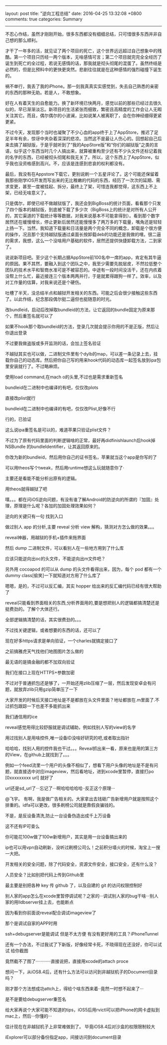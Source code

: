 
---

layout: post
title: "逆向工程总结"
date: 2016-04-25 13:32:08 +0800
comments: true
categories: Summary

---

不忍心作结，虽然才刚刚开始，很多东西都没有细细总结，只可惜很多东西并非自己想的那么顺利。

才干了一年多的活，就见证了两个项目的死亡，这个世界远远超过自己想象中的残酷。第一个项目只历经一两个版本，无啥感情可言；第二个项目就完完全全经历了诞生到死亡的全过程，若说无感情的话，那我就是彻头彻尾的混蛋了。虽然终结是必然的，但是比预料中的更快更突然。悲剧往往就是在这种感情的强烈碰撞下诞生的。





<!--more-->




祸不单行，我丢了我的iPhone。那一刻我真真实实感觉到，失去自己熟悉的亲密的东西的那种无助。若是人，不敢想象。

好在人有着天生的自愈能力。换了新环境已快两月，感觉以前的那些已经过去很久似的，早已渐渐淡忘。新项目的生活紧张而细致，繁密且高精度的工作会让人无暇关注其它。而且，偶尔偶尔的小波澜，比如说某人被离职了，会在你神经绷得更紧更紧。

不过今天，发现那个当时也凝聚了不少心血的app终于上了AppStore，推迟了足足半年有余，惊讶中夹杂着深深的悲凉。当然这不是最让人伤心的。回想起自己后来去搞了越狱版，于是乎就听到了“我的AppStore版”和“你们的越狱版”之类的言语，似乎这个东西当时几个人搞出来，就算被重构至少还有不少头文件还标记着我的名字的东西，已经被彻头彻尾和我无关了。所以，这个东西上了AppStore，似乎我也没资格感到高兴。不，应该是连感到悲哀的权利都没有。

最后，我没有在Appstore下载它，更别说刷一个五星评论了。这个可能还保留着我那些刚学iOS开发而写出来的无比稚嫩的代码的东西，经历了一次次的延期、需求变更，甚至一度被挂起、拆分，最终上了架，可惜连我都觉得，这东西上不上架，已经无啥意义了。

只是偶尔，即使已经不做越狱版了，我还会到BigBoss的统计页面，看看那个只发了四个版本的越狱版，到底被下载了多少次（BigBoss上的统计是对所有人公开的，其它渠道的下载统计等等数据，对我来说基本不可能拿得到）。看到那个数字居然还在缓慢增长，停止更新后居然还能慢慢多了两万多的下载量，嘴角还是轻轻上扬一下。当然，我知道下载量和日活量是两个完全不同的概念，卸载是个很方便的操作，况且那个支持越狱版通过桌面长按卸载deb的功能还是我做的哩。很二逼的需求，我想，这么一个没啥用户基础的软件，居然还提供快捷卸载方法，二到家了。

说说新项目吧。至少这个长期占据AppStore前100名中一席的app，肯定有其牛逼的原因。果不其然，要融入到这个团队之中，我至少需要先脱层皮，不然拉低整个团队的技术水平和智商水准可是不被容忍的。中途有一段时间没活干，还在内疚着没帮上什么忙，最近接连三个版本两两并行，于是就累得跟狗一样了。效率，以及对工作量的估算，对我来说还是个硬伤。

吐槽了半天，没总结半点和越狱开发相关的东西。可能之后会很少接触这些东西了。以此作结，纪念那段偶尔挺二逼但也挺随意的时光。 



改bundleid，启动后改掉取bundleid的方法，让它返回的bundle固定为原来那个，然后重签名就可以了

如果不hook那个取bundleid的方法，登录几次就会提示你用的不是正版，然后让你退出登录

不过要我做盗版或多开监测的话，会加上签名验证

不越狱其实也可以做，二进制文件里有个dylb的map，可以差一条记录上去，挂载你自己的动态库。然后把你自己写的用来hook代码的动态库一起签名放到ipa包里安装就行了。不过略麻烦。

使用load command,在mach o的头里,不过也是需求重新签名

bundleid在二进制中也编译的有吧，仅仅改plots

直接改plist就行

bundleid在二进制中也编译的有吧，仅仅改Plist,好像不行

行的，已验证

这么说ipa重签名是可以的，难道苹果只验证plist文件？

不过为了原有代码里面的判断逻辑啥的正常，最好再didfinishlaunch后hook掉NSBundle 的bundleIdentifier，让其返回原来的。

你改为新的bundleid，然后用你自己的证书签名，苹果就当这个app是你写的了

可以用theos写个tweak，然后用runtime想这么玩就随意你了·

主要还是看能不能分析出原有的逻辑。

用theos就得越狱了吧


噗。。。都在问iOS逆向问题，有没有谁了解Android的防逆向的所谓的『加固』处理，原理是什么呢？各加的加固处理效果如何？

逆向的关键只有一句 找到入口


做过别人 app 的分析,主要 reveal 分析 view 解构，猜测对方怎么做的效果。。。

reveal神器，用越狱的手机+插件来拖界面

然后 dump 二进制文件，可以看别人在一些地方用到了什么库

应该只能逆向出oc的头文件，不能逆向出m文件吧？

另外用 cocoapod 的可以从 dump 的头文件看得出来，因为，每个 pod 都有一个 dummy class[偷笑]一下就知道对方用了什么库了

嗯嗯，是的，不过可以反汇编，其实 hopper 给出来的反汇编代码已经有很大帮助了

reveal只能看到界面相关的东西,分析界面用的,要是想把别人的逻辑都搞清楚还是挺费劲的。了解个大体还行。


全部逻辑搞清楚的话，其实很费劲的。。。

不过找关键逻辑，或者想要的东西的话，还可以了

现在好多https请求是单向验证，一个charles就搞定接口了

之前搞雅虎天气找他们地图图片怎么做的

最无语的是搞金融的都不加双向验证

我们在接口上现在HTTPS+参数加密

不过对于普通抓包还是够了，一开始还用zlib压缩了一层，然后发现安卓会有问题，就放弃zlib只用gzip简单压了一下

大家开发的时候后天接口地址是不是都放在头文件里面？地址都放在.m里面了.不过抓包跟踪一下也差不多能抓出来


我们通信用的ice


reveal感觉用得比较舒服就是调试辅助，例如找别人写的view的名字


用过找别人是用啥控件,唯一设备ID没啥好研究的吧,或者取出指针

哈哈哈，找别人用的控件我也干过。。。Reveal抓出来一看，原来也是用的第三方的View，在github上就找到了。。。

例如一个feed流里一个用户的头像不相似了，想看下用户头像的地址是不是有问题，就直接选中对应imageview，然后看地址，进到xcode里暂停，直接打po [0xxxxxxxxx url] 就好了

url还是sd_url了···忘记了···啊哈哈哈哈哈··反正这个原理···

@飞宇。 有啊，我是做广告相关的。大家拿出去钱砸广告新增用户就是按照这个排重的。idfa可以更改，很多刷榜公司就是靠假良骗钱的。

不是，是反设备清洗,防止一台设备伪造出成千上万设备

这不还有IP可查么

你可能花100w做了100w新增用户，其实是用一台设备搞出来的

ip也可以用vpn自动刷新，没听过刷榜公司么！之前积分墙火的时候，淘宝上一搜一大把。

开发相关的安全问题，除了代码安全，资源文件安全，接口安全，还有什么没？

人员安全？比如别把代码上传到Github里

最主要是别把各种 key 传 github 了，以及自建的 git 的访问权限控制好

别人家的app怎么在xcode里暂停调试呢？之家的···调试别人家的bug干啥···别人家的用lldbserver挂上去，也能断点

因为看到你前面说reveal配合调试imageview了

那个是调试自家的APP时用

ssh+debugserver是能调试 但是不太方便 有没有更好用的工具？iPhoneTunnel

还有一个办法，不过我试了下新版，好像经常卡死，不晓得现在还没好，你可以试试
给你截图

竟然截不了图了············直接说把，直接用xcode的attach proce

想问一下，从iOS8.4后，还有什么方法可以访问到非越狱机子的Document目录吗？

刚才那个方法想成功attch上，得给个啥东西来着··竟然一时想不起来了···

是不是要给debugserver重签名

给大家再说个大家可能不知道的tips，iOS5后用rvictl可以把iPhone的网卡虚拟到mac上，然后···你懂的···

估计现在在非越狱机子上非常难做到了。 毕竟iOS8.4后对沙盒的权限限制较大

iExplorer可以部分备份指定app，间接访问到document目录





